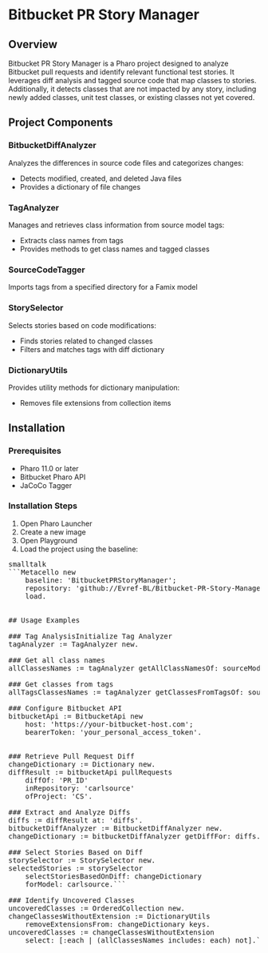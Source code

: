 # Bitbucket PR Story Manager

## Overview
Bitbucket PR Story Manager is a Pharo project designed to analyze Bitbucket pull requests and identify relevant functional test stories. It leverages diff analysis and tagged source code that map classes to stories. Additionally, it detects classes that are not impacted by any story, including newly added classes, unit test classes, or existing classes not yet covered.

## Project Components
### BitbucketDiffAnalyzer

Analyzes the differences in source code files and categorizes changes:

- Detects modified, created, and deleted Java files
- Provides a dictionary of file changes

### TagAnalyzer
Manages and retrieves class information from source model tags:

- Extracts class names from tags
- Provides methods to get class names and tagged classes

### SourceCodeTagger
Imports tags from a specified directory for a Famix model

### StorySelector
Selects stories based on code modifications:

- Finds stories related to changed classes
- Filters and matches tags with diff dictionary

### DictionaryUtils
Provides utility methods for dictionary manipulation:

- Removes file extensions from collection items

## Installation

### Prerequisites
- Pharo 11.0 or later
- Bitbucket Pharo API
- JaCoCo Tagger
### Installation Steps
1. Open Pharo Launcher
2. Create a new image
3. Open Playground
4. Load the project using the baseline:
<pre>smalltalk
```Metacello new
    baseline: 'BitbucketPRStoryManager';
    repository: 'github://Evref-BL/Bitbucket-PR-Story-Manager';
    load.


## Usage Examples

### Tag AnalysisInitialize Tag Analyzer
tagAnalyzer := TagAnalyzer new.

### Get all class names
allClassesNames := tagAnalyzer getAllClassNamesOf: sourceModel.

### Get classes from tags
allTagsClassesNames := tagAnalyzer getClassesFromTagsOf: sourceModel.

### Configure Bitbucket API
bitbucketApi := BitbucketApi new
    host: 'https://your-bitbucket-host.com';
    bearerToken: 'your_personal_access_token'.


### Retrieve Pull Request Diff
changeDictionary := Dictionary new.
diffResult := bitbucketApi pullRequests 
    diffOf: 'PR_ID' 
    inRepository: 'carlsource' 
    ofProject: 'CS'.

### Extract and Analyze Diffs
diffs := diffResult at: 'diffs'.
bitbucketDiffAnalyzer := BitbucketDiffAnalyzer new.
changeDictionary := bitbucketDiffAnalyzer getDiffFor: diffs.

### Select Stories Based on Diff
storySelector := StorySelector new.
selectedStories := storySelector 
    selectStoriesBasedOnDiff: changeDictionary 
    forModel: carlsource.```

### Identify Uncovered Classes
uncoveredClasses := OrderedCollection new. 
changeClassesWithoutExtension := DictionaryUtils 
    removeExtensionsFrom: changeDictionary keys.
uncoveredClasses := changeClassesWithoutExtension 
    select: [:each | (allClassesNames includes: each) not].```
